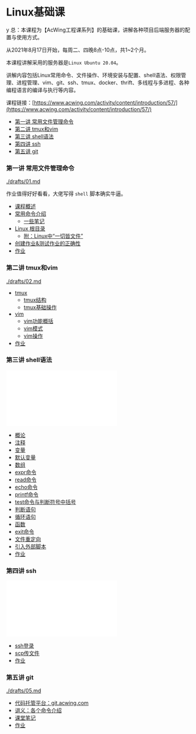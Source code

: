 # Linux基础课

y 总：本课程为【AcWing工程课系列】的基础课，讲解各种项目后端服务器的配置与使用方式。

从2021年8月17日开始，每周二、四晚8点-10点，共1~2个月。

本课程讲解采用的服务器是`Linux Ubuntu 20.04`。

讲解内容包括Linux常用命令、文件操作、环境安装与配置、shell语法、权限管理、进程管理、vim、git、ssh、tmux、docker、thrift、多线程与多进程、各种编程语言的编译与执行等内容。

课程链接：[https://www.acwing.com/activity/content/introduction/57/](https://www.acwing.com/activity/content/introduction/57/)


<!-- @import "[TOC]" {cmd="toc" depthFrom=3 depthTo=6 orderedList=false} -->

<!-- code_chunk_output -->

- [第一讲 常用文件管理命令](#第一讲-常用文件管理命令)
- [第二讲 tmux和vim](#第二讲-tmux和vim)
- [第三讲 shell语法](#第三讲-shell语法)
- [第四讲 ssh](#第四讲-ssh)
- [第五讲 git](#第五讲-git)

<!-- /code_chunk_output -->


### 第一讲 常用文件管理命令
[./drafts/01.md](./drafts/01.md)

作业值得好好看看，大佬写得 `shell` 脚本确实牛逼。

- [课程概述](./drafts/01.md#课程概述)
- [常用命令介绍](./drafts/01.md#常用命令介绍)
  - [一些笔记](./drafts/01.md#一些笔记)
- [Linux 根目录](./drafts/01.md#linux-根目录)
  - [附：Linux中“一切皆文件”](./drafts/01.md#附linux中一切皆文件)
- [创建作业&测试作业的正确性](./drafts/01.md#创建作业测试作业的正确性)
- [作业](./drafts/01.md#作业)

### 第二讲 tmux和vim
[./drafts/02.md](./drafts/02.md)

- [tmux](./drafts/02.md#tmux)
  - [tmux结构](./drafts/02.md#tmux结构)
  - [tmux基础操作](./drafts/02.md#tmux基础操作)
- [vim](./drafts/02.md#vim)
  - [vim功能概括](./drafts/02.md#vim功能概括)
  - [vim模式](./drafts/02.md#vim模式)
  - [vim操作](./drafts/02.md#vim操作)
- [作业](./drafts/02.md#作业)

### 第三讲 shell语法
![./drafts/03.md](./drafts/03.md)

- [概论](./drafts/03.md#概论)
- [注释](./drafts/03.md#注释)
- [变量](./drafts/03.md#变量)
- [默认变量](./drafts/03.md#默认变量)
- [数组](./drafts/03.md#数组)
- [expr命令](./drafts/03.md#expr命令)
- [read命令](./drafts/03.md#read命令)
- [echo命令](./drafts/03.md#echo命令)
- [printf命令](./drafts/03.md#printf命令)
- [test命令与判断符号中括号](./drafts/03.md#test命令与判断符号中括号)
- [判断语句](./drafts/03.md#判断语句)
- [循环语句](./drafts/03.md#循环语句)
- [函数](./drafts/03.md#函数)
- [exit命令](./drafts/03.md#exit命令)
- [文件重定向](./drafts/03.md#文件重定向)
- [引入外部脚本](./drafts/03.md#引入外部脚本)
- [作业](./drafts/03.md#作业)

### 第四讲 ssh
![./drafts/04.md](./drafts/04.md)

- [ssh登录](./drafts/04.md#ssh登录)
- [scp传文件](./drafts/04.md#scp传文件)
- [作业](./drafts/04.md#作业)

### 第五讲 git
[./drafts/05.md](./drafts/05.md)

- [代码托管平台：git.acwing.com](./drafts/05.md#代码托管平台gitacwingcom)
- [讲义：各个命令介绍](./drafts/05.md#讲义各个命令介绍)
- [课堂笔记](./drafts/05.md#课堂笔记)
- [作业](./drafts/05.md#作业)
